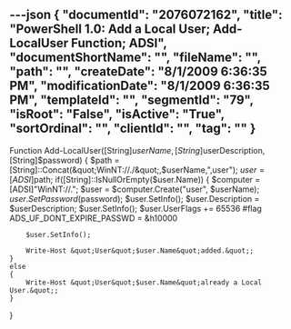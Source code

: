 ---json
{
  "documentId": "2076072162",
  "title": "PowerShell 1.0: Add a Local User; Add-LocalUser Function; ADSI",
  "documentShortName": "",
  "fileName": "",
  "path": "",
  "createDate": "8/1/2009 6:36:35 PM",
  "modificationDate": "8/1/2009 6:36:35 PM",
  "templateId": "",
  "segmentId": "79",
  "isRoot": "False",
  "isActive": "True",
  "sortOrdinal": "",
  "clientId": "",
  "tag": ""
}
---

Function Add-LocalUser([String]$userName, [String]$userDescription, [String]$password)
{
    $path = [String]::Concat(&quot;WinNT://./&quot;,$userName,&quot;,user&quot;);
    $user = [ADSI]$path;
    if([String]::IsNullOrEmpty($user.Name))
    {
        $computer = [ADSI]&quot;WinNT://.&quot;;
        $user = $computer.Create(&quot;user&quot;, $userName);
        $user.SetPassword($password);
        $user.SetInfo();
        $user.Description = $userDescription;
        $user.SetInfo();
        $user.UserFlags += 65536
        #flag ADS_UF_DONT_EXPIRE_PASSWD = &h10000

        $user.SetInfo();

        Write-Host &quot;User&quot;$user.Name&quot;added.&quot;;
    }
    else
    {
        Write-Host &quot;User&quot;$user.Name&quot;already a Local User.&quot;;
    }
}
